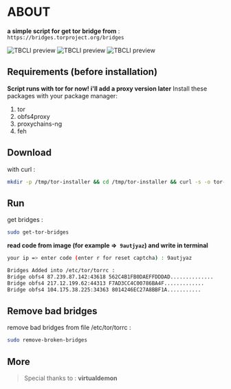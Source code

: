 # ABOUT

**a simple script for get tor bridge from** :` https://bridges.torproject.org/bridges`

![TBCLI preview](https://raw.githubusercontent.com/MicroRobotProgrammer/TorBridge/master/screenshot/captcha.jpg)
![TBCLI preview](https://raw.githubusercontent.com/MicroRobotProgrammer/TorBridge/master/screenshot/Bridges.jpg)
![TBCLI preview](https://raw.githubusercontent.com/MicroRobotProgrammer/TorBridge/master/screenshot/removeBrokenBridges.jpg)

## Requirements (before installation)
**Script runs with tor for now! i'll add a proxy version later**
Install these packages with your package manager:
1. tor
2. obfs4proxy
3. proxychains-ng
4. feh

## Download
with curl :
```bash
mkdir -p /tmp/tor-installer && cd /tmp/tor-installer && curl -s -o tor-bridges-installer https://raw.githubusercontent.com/MicroRobotProgrammer/TorBridge/master/TorBridgesInstaller.sh && chmod +x tor-bridges-installer && ./tor-bridges-installer
```

## Run

get bridges :
```bash
sudo get-tor-bridges
```

**read code from image (**for example =>` 9autjyaz`**) and write in terminal**

```bash
your ip => enter code (enter r for reset captcha) : 9autjyaz

Bridges Added into /etc/tor/torrc :
Bridge obfs4 87.239.87.142:43618 562C4B1FB0DAEFFDDDAD..............
Bridge obfs4 217.12.199.62:44313 F7AD3CC4C00786BA4F.............
Bridge obfs4 104.175.38.225:34363 8014246EC27A8BBF1A...........
```

## Remove bad bridges

remove bad bridges from file /etc/tor/torrc :
```bash
sudo remove-broken-bridges
```

## More
>  Special thanks to : **virtualdemon**

